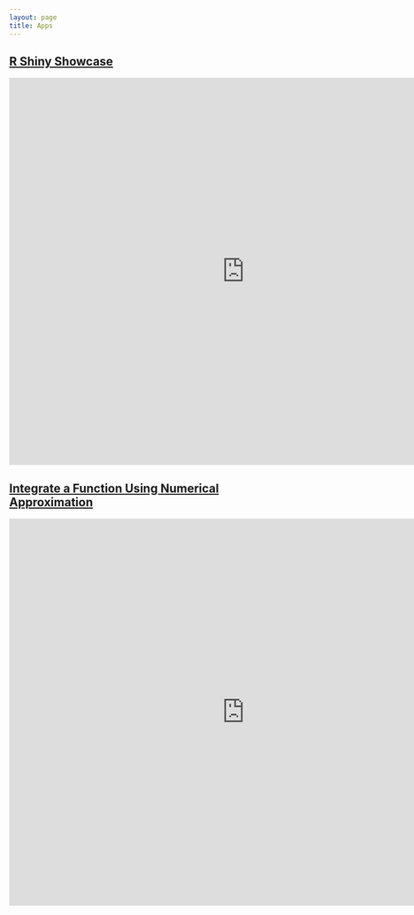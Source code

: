 ```yaml
---
layout: page
title: Apps
---
```

## [R Shiny Showcase](https://infordsl.shinyapps.io/demo/)
<iframe width="850" height="700" src="https://infordsl.shinyapps.io/demo/" frameborder="0" allowfullscreen scroll='yes'></iframe>


## [Integrate a Function Using Numerical Approximation](https://tianweizhang.shinyapps.io/integrate/)
<iframe width="850" height="700" src="https://tianweizhang.shinyapps.io/integrate/" frameborder="0" allowfullscreen scroll='yes'></iframe>

